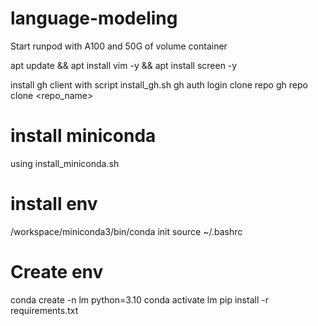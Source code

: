 # language-modeling
Start runpod with A100 and 50G of volume container

apt update && apt install vim -y && apt install screen -y

install gh client with script install_gh.sh
gh auth login
clone repo
gh repo clone <repo_name>


# install miniconda
using install_miniconda.sh
# install env
/workspace/miniconda3/bin/conda init
source ~/.bashrc

# Create env
conda create -n lm python=3.10
conda activate lm
pip install -r requirements.txt
